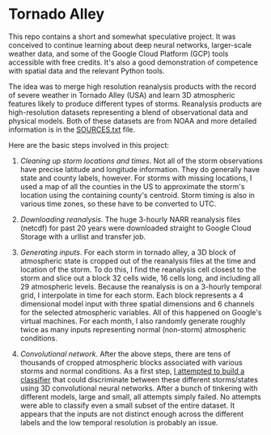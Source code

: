 # Tornado Alley

This repo contains a short and somewhat speculative project. It was conceived to continue learning about deep neural networks, larger-scale weather data, and some of the Google Cloud Platform (GCP) tools accessible with free credits. It's also a good demonstration of competence with spatial data and the relevant Python tools.

The idea was to merge high resolution reanalysis products with the record of severe weather in Tornado Alley (USA) and learn 3D atmospheric features likely to produce different types of storms. Reanalysis products are high-resolution datasets representing a blend of observational data and physical models. Both of these datasets are from NOAA and more detailed information is in the [SOURCES.txt](SOURCES.txt) file.

Here are the basic steps involved in this project:

1. *Cleaning up storm locations and times*. Not all of the storm observations have precise latitude and longitude information. They do generally have state and county labels, however. For storms with missing locations, I used a map of all the counties in the US to approximate the storm's location using the containing county's centroid. Storm timing is also in various time zones, so these have to be converted to UTC.

2. *Downloading reanalysis*. The huge 3-hourly NARR reanalysis files (netcdf) for past 20 years were downloaded straight to Google Cloud Storage with a urllist and transfer job.

3. *Generating inputs*. For each storm in tornado alley, a 3D block of atmospheric state is cropped out of the reanalysis files at the time and location of the storm. To do this, I find the reanalysis cell closest to the storm and slice out a block 32 cells wide, 16 cells long, and including all 29 atmospheric levels. Because the reanalysis is on a 3-hourly temporal grid, I interpolate in time for each storm. Each block represents a 4 dimensional model input with three spatial dimensions and 6 channels for the selected atmospheric variables. All of this happened on Google's virtual machines. For each month, I also randomly generate roughly twice as many inputs representing normal (non-storm) atmospheric conditions.

4. *Convolutional network*. After the above steps, there are tens of thousands of cropped atmospheric blocks associated with various storms and normal conditions. As a first step, [I attempted to build a classifier](tornado_alley.ipynb) that could discriminate between these different storms/states using 3D convolutional neural networks. After a bunch of tinkering with different models, large and small, all attempts simply failed. No attempts were able to classify even a small subset of the entire dataset. It appears that the inputs are not distinct enough across the different labels and the low temporal resolution is probably an issue.
